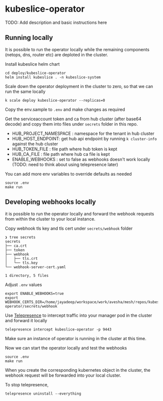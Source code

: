 # kubeslice-operator

TODO: Add description and basic instructions here

## Running locally

It is possible to run the operator locally while the remaining
components (netops, dns, router etc) are deploted in the cluster.

Install kubeslice helm chart

```
cd deploy/kubeslice-operator
helm install kubeslice . -n kubeslice-system
```

Scale down the operator deployment in the cluster to zero, so that we
can run the same locally

```
k scale deploy kubeslice-operator --replicas=0
```

Copy the env.sample to `.env` and make changes as required

Get the serviceaccount token and ca from hub cluster (after base64
decode) and copy them into files under `secrets` folder in this repo.

* HUB_PROJECT_NAMESPACE : namespace for the tenant in hub cluster
* HUB_HOST_ENDPOINT: get hub api endpoint by running `k cluster-info` against the hub cluster
* HUB_TOKEN_FILE : file path where hub token is kept
* HUB_CA_FILE : file path where hub ca file is kept
* ENABLE_WEBHOOKS : set to false as webhooks doesn't work locally (TODO: need to think about using telepresence later)

You can add more env variables to override defaults as needed

```
source .env
make run
```

## Developing webhooks locally

it is possible to run the operator locally and forward the webhook
requests from within the cluster to your local instance.

Copy webhook tls key and tls cert under `secrets/webhook` folder
```
❯ tree secrets
secrets
├── ca.crt
├── token
├── webhook
│   ├── tls.crt
│   └── tls.key
└── webhook-server-cert.yaml

1 directory, 5 files
```

Adjust `.env` values

```
export ENABLE_WEBHOOKS=true
export WEBHOOK_CERTS_DIR=/home/jayadeep/workspace/work/avesha/mesh/repos/kubeslice-operator/secrets/webhook
```

Use [Telepresence](https://www.telepresence.io/) to intercept traffic into your manager pod in the
cluster and forward it locally

```
telepresence intercept kubeslice-operator -p 9443
```

Make sure an instance of operator is running in the cluster at this
time.

Now we can start the operator locally and test the webhooks

```
source .env
make run
```

When you create the corresponding kubernetes object in the cluster, the
webhook request will be forwarded into your local cluster.

To stop telepresence,

```
telepresence uninstall --everything
```
